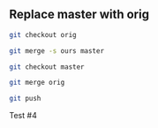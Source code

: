 ## Replace master with orig

```bash
git checkout orig

git merge -s ours master

git checkout master

git merge orig

git push
```

Test #4

